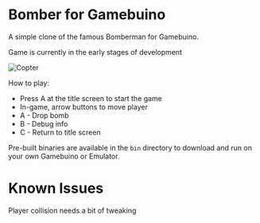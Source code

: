 # Bomber for Gamebuino

A simple clone of the famous Bomberman for Gamebuino.

Game is currently in the early stages of development

![Copter](https://raw.githubusercontent.com/JohnAkerman/Gamebuino-Bomberman/master/bomber-preview.jpg)

How to play:

- Press A at the title screen to start the game
- In-game, arrow buttons to move player
- A - Drop bomb
- B - Debug info
- C - Return to title screen

Pre-built binaries are available in the `bin` directory to download and run on your own Gamebuino or Emulator.

Known Issues
============

Player collision needs a bit of tweaking
